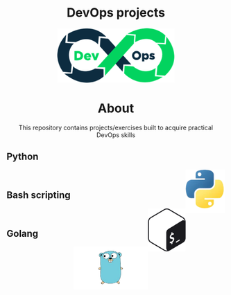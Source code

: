<!-- PROJECT TITLE -->
  <h1 align="center">DevOps projects</h1>
 <div id="header" align="center">
  <img src="./assets/devops.png" width="270"/>
</div>
<h1 align="center">
 About
</h1>
<p align="center"> This repository contains projects/exercises built to acquire practical DevOps skills</p>

## Python

<img align="right" src="./assets/python.png" height="100" alt="python"> 

<br>

## Bash scripting

<img align="right" src="./assets/shell_scripting.png" height="100" alt="shell_scripting"> 


<br>

## Golang

<img align="right" src="./assets/golang.png" height="100" alt="golang"> 


<br>
